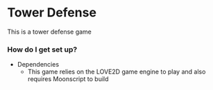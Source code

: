 # Tower Defense #

This is a tower defense game

### How do I get set up? ###

* Dependencies
    * This game relies on the LOVE2D game engine to play and also requires Moonscript to build